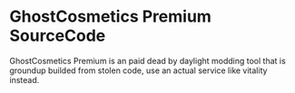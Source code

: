 # GhostCosmetics Premium SourceCode
 GhostCosmetics Premium is an paid dead by daylight modding tool that is groundup builded from stolen code, use an actual service like vitality instead.
